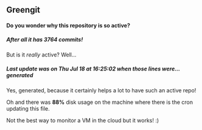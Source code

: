 ## Greengit

#### Do you wonder why this repository is so active?

##### After all it has 3764 commits!

But is it *really* active? Well...

##### Last update was on Thu Jul 18 at 16:25:02 when those lines were... generated

Yes, generated, because it certainly helps a lot to have such an active repo!

Oh and there was **88%** disk usage on the machine
where there is the cron updating this file.

Not the best way to monitor a VM in the cloud but it works! :)
